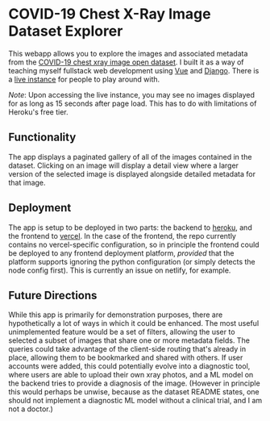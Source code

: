 # COVID-19 Chest X-Ray Image Dataset Explorer

This webapp allows you to explore the images and associated metadata from the
[COVID-19 chest xray image open
dataset](https://github.com/ieee8023/covid-chestxray-dataset). I built it as a
way of teaching myself fullstack web development using [Vue](https://vuejs.org/)
and [Django](https://www.djangoproject.com/). There is a [live instance](https://covid-chestxray-explorer.vercel.app/) for people to
play around with.

*Note*: Upon accessing the live instance, you may see no images displayed for as
long as 15 seconds after page load. This has to do with limitations of Heroku's
free tier.

## Functionality

The app displays a paginated gallery of all of the images contained in the
dataset. Clicking on an image will display a detail view where a larger version
of the selected image is displayed alongside detailed metadata for that image.

## Deployment

The app is setup to be deployed in two parts: the backend to [heroku](https://www.heroku.com/), and the
frontend to [vercel](https://vercel.com/). In the case of the frontend, the repo
currently contains no vercel-specific configuration, so in principle the
frontend could be deployed to any frontend deployment platform, *provided* that
the platform supports ignoring the python configuration (or simply detects the
node config first). This is currently an issue on netlify, for example.

## Future Directions

While this app is primarily for demonstration purposes, there are hypothetically
a lot of ways in which it could be enhanced. The most useful unimplemented
feature would be a set of filters, allowing the user to selected a subset of
images that share one or more metadata fields. The queries could take advantage
of the client-side routing that's already in place, allowing them to be
bookmarked and shared with others. If user accounts were added, this could
potentially evolve into a diagnostic tool, where users are able to upload their
own xray photos, and a ML model on the backend tries to provide a diagnosis of
the image. (However in principle this would perhaps be unwise, because as the
dataset README states, one should not implement a diagnostic ML model without a
clinical trial, and I am not a doctor.)
